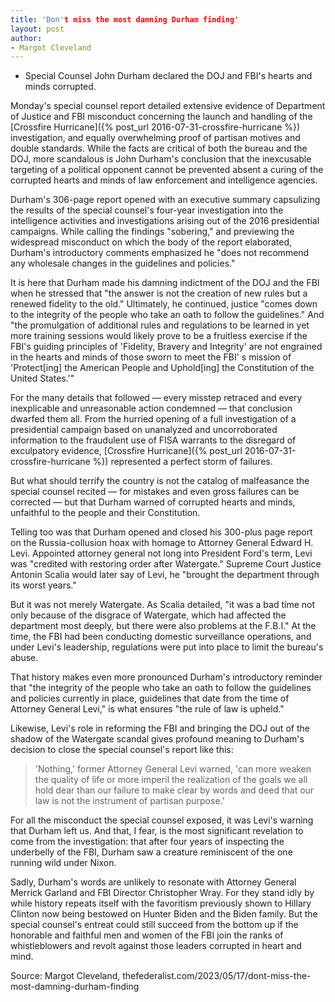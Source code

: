 ```yaml
---
title: 'Don't miss the most damning Durham finding'
layout: post
author:
- Margot Cleveland
---
```


- Special Counsel John Durham declared the DOJ and FBI's hearts and minds corrupted.

Monday's special counsel report detailed extensive evidence of Department of Justice and FBI misconduct concerning the launch and handling of the [Crossfire Hurricane]({% post_url 2016-07-31-crossfire-hurricane %}) investigation, and equally overwhelming proof of partisan motives and double standards. While the facts are critical of both the bureau and the DOJ, more scandalous is John Durham's conclusion that the inexcusable targeting of a political opponent cannot be prevented absent a curing of the corrupted hearts and minds of law enforcement and intelligence agencies.

Durham's 306-page report opened with an executive summary capsulizing the results of the special counsel's four-year investigation into the intelligence activities and investigations arising out of the 2016 presidential campaigns. While calling the findings "sobering," and previewing the widespread misconduct on which the body of the report elaborated, Durham's introductory comments emphasized he "does not recommend any wholesale changes in the guidelines and policies."

It is here that Durham made his damning indictment of the DOJ and the FBI when he stressed that "the answer is not the creation of new rules but a renewed fidelity to the old." Ultimately, he continued, justice "comes down to the integrity of the people who take an oath to follow the guidelines." And "the promulgation of additional rules and regulations to be learned in yet more training sessions would likely prove to be a fruitless exercise if the FBI's guiding principles of 'Fidelity, Bravery and Integrity' are not engrained in the hearts and minds of those sworn to meet the FBI' s mission of 'Protect[ing] the American People and Uphold[ing] the Constitution of the United States.'"

For the many details that followed — every misstep retraced and every inexplicable and unreasonable action condemned — that conclusion dwarfed them all. From the hurried opening of a full investigation of a presidential campaign based on unanalyzed and uncorroborated information to the fraudulent use of FISA warrants to the disregard of exculpatory evidence, [Crossfire Hurricane]({% post_url 2016-07-31-crossfire-hurricane %}) represented a perfect storm of failures.

But what should terrify the country is not the catalog of malfeasance the special counsel recited — for mistakes and even gross failures can be corrected — but that Durham warned of corrupted hearts and minds, unfaithful to the people and their Constitution.

Telling too was that Durham opened and closed his 300-plus page report on the Russia-collusion hoax with homage to Attorney General Edward H. Levi. Appointed attorney general not long into President Ford's term, Levi was "credited with restoring order after Watergate." Supreme Court Justice Antonin Scalia would later say of Levi, he "brought the department through its worst years."

But it was not merely Watergate. As Scalia detailed, "it was a bad time not only because of the disgrace of Watergate, which had affected the department most deeply, but there were also problems at the F.B.I." At the time, the FBI had been conducting domestic surveillance operations, and under Levi's leadership, regulations were put into place to limit the bureau's abuse.

That history makes even more pronounced Durham's introductory reminder that "the integrity of the people who take an oath to follow the guidelines and policies currently in place, guidelines that date from the time of Attorney General Levi," is what ensures "the rule of law is upheld."

Likewise, Levi's role in reforming the FBI and bringing the DOJ out of the shadow of the Watergate scandal gives profound meaning to Durham's decision to close the special counsel's report like this:

> 'Nothing,' former Attorney General Levi warned, 'can more weaken the quality of life or more imperil the realization of the goals we all hold dear than our failure to make clear by words and deed that our law is not the instrument of partisan purpose.'

For all the misconduct the special counsel exposed, it was Levi's warning that Durham left us. And that, I fear, is the most significant revelation to come from the investigation: that after four years of inspecting the underbelly of the FBI, Durham saw a creature reminiscent of the one running wild under Nixon.

Sadly, Durham's words are unlikely to resonate with Attorney General Merrick Garland and FBI Director Christopher Wray. For they stand idly by while history repeats itself with the favoritism previously shown to Hillary Clinton now being bestowed on Hunter Biden and the Biden family. But the special counsel's entreat could still succeed from the bottom up if the honorable and faithful men and women of the FBI join the ranks of whistleblowers and revolt against those leaders corrupted in heart and mind.

Source: Margot Cleveland, thefederalist.com/2023/05/17/dont-miss-the-most-damning-durham-finding
